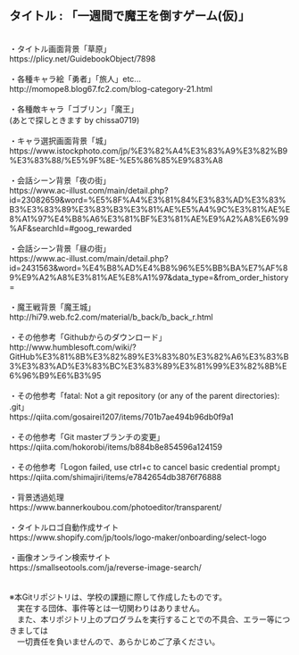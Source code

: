 <h2>タイトル : 「一週間で魔王を倒すゲーム(仮)」</h2>
<br>
・タイトル画面背景「草原」<br>
https://plicy.net/GuidebookObject/7898
<br>
<br>
・各種キャラ絵「勇者」「旅人」etc...<br>
http://momope8.blog67.fc2.com/blog-category-21.html
<br>
<br>
・各種敵キャラ「ゴブリン」「魔王」<br>
(あとで探しときます by chissa0719)
<br>
<br>
・キャラ選択画面背景「城」<br>
https://www.istockphoto.com/jp/%E3%82%A4%E3%83%A9%E3%82%B9%E3%83%88/%E5%9F%8E-%E5%86%85%E9%83%A8
<br>
<br>
・会話シーン背景「夜の街」<br>
https://www.ac-illust.com/main/detail.php?id=23082659&word=%E5%8F%A4%E3%81%84%E3%83%AD%E3%83%B3%E3%83%89%E3%83%B3%E3%81%AE%E5%A4%9C%E3%81%AE%E8%A1%97%E4%B8%A6%E3%81%BF%E3%81%AE%E9%A2%A8%E6%99%AF&searchId=#goog_rewarded
<br>
<br>
・会話シーン背景「昼の街」<br>
https://www.ac-illust.com/main/detail.php?id=2431563&word=%E4%B8%AD%E4%B8%96%E5%BB%BA%E7%AF%89%E9%A2%A8%E3%81%AE%E8%A1%97&data_type=&from_order_history=
<br>
<br>
・魔王戦背景「魔王城」<br>
http://hi79.web.fc2.com/material/b_back/b_back_r.html
<br>
<br>
・その他参考「Githubからのダウンロード」<br>
http://www.humblesoft.com/wiki/?GitHub%E3%81%8B%E3%82%89%E3%83%80%E3%82%A6%E3%83%B3%E3%83%AD%E3%83%BC%E3%83%89%E3%81%99%E3%82%8B%E6%96%B9%E6%B3%95
<br>
<br>
・その他参考「fatal: Not a git repository (or any of the parent directories): .git」<br>
https://qiita.com/gosairei1207/items/701b7ae494b96db0f9a1
<br>
<br>
・その他参考「Git masterブランチの変更」<br>
https://qiita.com/hokorobi/items/b884b8e854596a124159
<br>
<br>
・その他参考「Logon failed, use ctrl+c to cancel basic credential prompt」<br>
https://qiita.com/shimajiri/items/e7842654db3876f76888
<br>
<br>
・背景透過処理<br>
https://www.bannerkoubou.com/photoeditor/transparent/
<br>
<br>
・タイトルロゴ自動作成サイト<br>
https://www.shopify.com/jp/tools/logo-maker/onboarding/select-logo
<br>
<br>
・画像オンライン検索サイト<br>
https://smallseotools.com/ja/reverse-image-search/
<br>
<br>
<br>
※本Gitリポジトリは、学校の課題に際して作成したものです。<br>
　実在する団体、事件等とは一切関わりはありません。<br>
　また、本リポジトリ上のプログラムを実行することでの不具合、エラー等につきましては<br>
　一切責任を負いませんので、あらかじめご了承ください。<br>
